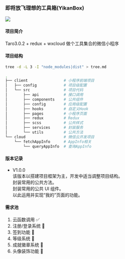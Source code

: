 ### 即将放飞理想的工具箱(YikanBox)

![](https://img.shields.io/badge/YikanBox-v1.0.0-blue.svg)

#### 项目简介

Taro3.0.2 + redux + wxcloud 做个工具集合的微信小程序

#### 项目结构

```bash
tree -d -L 3 -I "node_modules|dist" > tree.md
```

```bash
.
├── client                # 小程序前端项目
│   ├── config            # 项目级配置
│   └── src               # 项目代码
│       ├── api           # 接口调用
│       ├── components    # 公共组件
│       ├── config        # 应用级配置
│       ├── hooks         # 自定义Hook
│       ├── pages         # 小程序页面
│       ├── redux         # Redux
│       ├── scss          # 公共样式
│       ├── services      # 封装服务
│       └── utils         # 公共方法
└── cloud                 # 微信云开发项目
    └── fetchAppInfo      # AppInfo相关
        └── queryAppInfo  # 查询AppInfo
```

#### 版本记录

- V1.0.0  
  该版本以搭建项目框架为主，开发中适当调整项目结构。  
  封装常用的公共方法。  
  封装常用的公共 UI 组件。  
  以此运用并实现“我的”页面的功能。

#### 需求池

1. 云函数调用 ✅
2. 注册/登录系统 🚧
3. 签到功能 🚧
4. 等级系统 🚧
5. 成就徽章系统 🚧
6. 头像装饰功能 🚧
